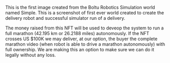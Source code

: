 This is the first image created from the Boltu Robotics Simulation world named Simple. 
This is a screenshot of first ever world created to create the delivery robot and successful simulator run of a delivery.


The money raised from this NFT will be used to deveop the system to run a full marathon (42.195 km or 26.2188 miles) autonomously. If the NFT crosses US $100K we may deliver, at our option, the buyer the complete marathon video (when robot is able to drive a marathon autonomously) with full ownership. We are making this an option to make sure we can do it legally without any loss.
